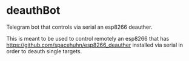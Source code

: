 # deauthBot
Telegram bot that controls via serial an esp8266 deauther.

This is meant to be used to control remotely an esp8266 that has https://github.com/spacehuhn/esp8266_deauther installed via serial in order to deauth single targets.

